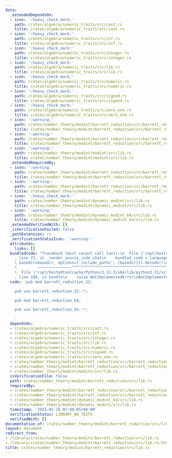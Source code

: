 ```yaml
---
data:
  _extendedDependsOn:
  - icon: ':heavy_check_mark:'
    path: crates/algebra/numeric_traits/src/cast.rs
    title: crates/algebra/numeric_traits/src/cast.rs
  - icon: ':heavy_check_mark:'
    path: crates/algebra/numeric_traits/src/inf.rs
    title: crates/algebra/numeric_traits/src/inf.rs
  - icon: ':heavy_check_mark:'
    path: crates/algebra/numeric_traits/src/integer.rs
    title: crates/algebra/numeric_traits/src/integer.rs
  - icon: ':heavy_check_mark:'
    path: crates/algebra/numeric_traits/src/lib.rs
    title: crates/algebra/numeric_traits/src/lib.rs
  - icon: ':heavy_check_mark:'
    path: crates/algebra/numeric_traits/src/numeric.rs
    title: crates/algebra/numeric_traits/src/numeric.rs
  - icon: ':heavy_check_mark:'
    path: crates/algebra/numeric_traits/src/signed.rs
    title: crates/algebra/numeric_traits/src/signed.rs
  - icon: ':heavy_check_mark:'
    path: crates/algebra/numeric_traits/src/zero_one.rs
    title: crates/algebra/numeric_traits/src/zero_one.rs
  - icon: ':warning:'
    path: crates/number_theory/modint/barrett_reduction/src/barrett_reduction_32.rs
    title: crates/number_theory/modint/barrett_reduction/src/barrett_reduction_32.rs
  - icon: ':warning:'
    path: crates/number_theory/modint/barrett_reduction/src/barrett_reduction_64.rs
    title: crates/number_theory/modint/barrett_reduction/src/barrett_reduction_64.rs
  - icon: ':warning:'
    path: crates/number_theory/modint/modint/src/lib.rs
    title: crates/number_theory/modint/modint/src/lib.rs
  _extendedRequiredBy:
  - icon: ':warning:'
    path: crates/number_theory/modint/barrett_reduction/src/barrett_reduction_32.rs
    title: crates/number_theory/modint/barrett_reduction/src/barrett_reduction_32.rs
  - icon: ':warning:'
    path: crates/number_theory/modint/barrett_reduction/src/barrett_reduction_64.rs
    title: crates/number_theory/modint/barrett_reduction/src/barrett_reduction_64.rs
  - icon: ':heavy_check_mark:'
    path: crates/number_theory/modint/dynamic_modint/src/lib.rs
    title: crates/number_theory/modint/dynamic_modint/src/lib.rs
  - icon: ':warning:'
    path: crates/number_theory/modint/dynamic_modint_64/src/lib.rs
    title: crates/number_theory/modint/dynamic_modint_64/src/lib.rs
  _extendedVerifiedWith: []
  _isVerificationFailed: false
  _pathExtension: rs
  _verificationStatusIcon: ':warning:'
  attributes:
    links: []
  bundledCode: "Traceback (most recent call last):\n  File \"/opt/hostedtoolcache/Python/3.13.3/x64/lib/python3.13/site-packages/onlinejudge_verify/documentation/build.py\"\
    , line 71, in _render_source_code_stat\n    bundled_code = language.bundle(stat.path,\
    \ basedir=basedir, options={'include_paths': [basedir]}).decode()\n          \
    \         ~~~~~~~~~~~~~~~^^^^^^^^^^^^^^^^^^^^^^^^^^^^^^^^^^^^^^^^^^^^^^^^^^^^^^^^^^^^^^^^^^\n\
    \  File \"/opt/hostedtoolcache/Python/3.13.3/x64/lib/python3.13/site-packages/onlinejudge_verify/languages/rust.py\"\
    , line 288, in bundle\n    raise NotImplementedError\nNotImplementedError\n"
  code: 'pub mod barrett_reduction_32;

    pub use barrett_reduction_32::*;

    pub mod barrett_reduction_64;

    pub use barrett_reduction_64::*;

    '
  dependsOn:
  - crates/algebra/numeric_traits/src/cast.rs
  - crates/algebra/numeric_traits/src/inf.rs
  - crates/algebra/numeric_traits/src/integer.rs
  - crates/algebra/numeric_traits/src/lib.rs
  - crates/algebra/numeric_traits/src/numeric.rs
  - crates/algebra/numeric_traits/src/signed.rs
  - crates/algebra/numeric_traits/src/zero_one.rs
  - crates/number_theory/modint/barrett_reduction/src/barrett_reduction_32.rs
  - crates/number_theory/modint/barrett_reduction/src/barrett_reduction_64.rs
  - crates/number_theory/modint/modint/src/lib.rs
  isVerificationFile: false
  path: crates/number_theory/modint/barrett_reduction/src/lib.rs
  requiredBy:
  - crates/number_theory/modint/barrett_reduction/src/barrett_reduction_64.rs
  - crates/number_theory/modint/barrett_reduction/src/barrett_reduction_32.rs
  - crates/number_theory/modint/dynamic_modint_64/src/lib.rs
  - crates/number_theory/modint/dynamic_modint/src/lib.rs
  timestamp: '2025-05-16 07:00:05+00:00'
  verificationStatus: LIBRARY_NO_TESTS
  verifiedWith: []
documentation_of: crates/number_theory/modint/barrett_reduction/src/lib.rs
layout: document
redirect_from:
- /library/crates/number_theory/modint/barrett_reduction/src/lib.rs
- /library/crates/number_theory/modint/barrett_reduction/src/lib.rs.html
title: crates/number_theory/modint/barrett_reduction/src/lib.rs
---
```

